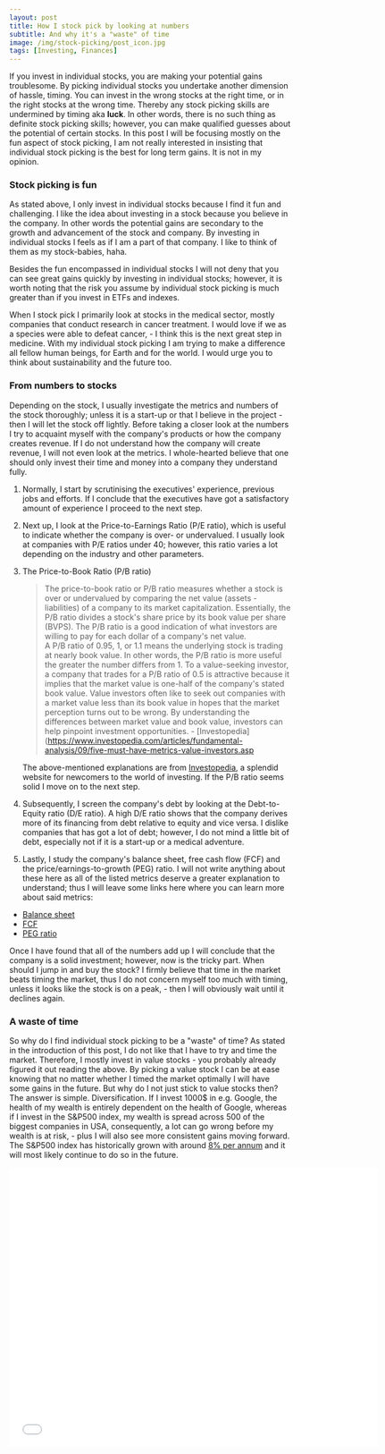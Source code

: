 ```yaml
---
layout: post
title: How I stock pick by looking at numbers
subtitle: And why it's a "waste" of time
image: /img/stock-picking/post_icon.jpg
tags: [Investing, Finances]
---
```


If you invest in individual stocks, you are making your potential gains troublesome. By picking individual stocks you undertake another dimension of hassle, timing. You can invest in the wrong stocks at the right time, or in the right stocks at the wrong time. Thereby any stock picking skills are undermined by timing aka **luck**. In other words, there is no such thing as definite stock picking skills; however, you can make qualified guesses about the potential of certain stocks. In this post I will be focusing mostly on the fun aspect of stock picking, I am not really interested in insisting that individual stock picking is the best for long term gains. It is not in my opinion.

### Stock picking is fun
As stated above, I only invest in individual stocks because I find it fun and challenging. I like the idea about investing in a stock because you believe in the company. In other words the potential gains are secondary to the growth and advancement of the stock and company. By investing in individual stocks I feels as if I am a part of that company. I like to think of them as my stock-babies, haha.

Besides the fun encompassed in individual stocks I will not deny that you can see great gains quickly by investing in individual stocks; however, it is worth noting that the risk you assume by individual stock picking is much greater than if you invest in ETFs and indexes.

When I stock pick I primarily look at stocks in the medical sector, mostly companies that conduct research in cancer treatment. I would love if we as a species were able to defeat cancer, - I think this is the next great step in medicine. With my individual stock picking I am trying to make a difference all fellow human beings, for Earth and for the world. I would urge you to think about sustainability and the future too.

### From numbers to stocks
Depending on the stock, I usually investigate the metrics and numbers of the stock thoroughly; unless it is a start-up or that I believe in the project - then I will let the stock off lightly. Before taking a closer look at the numbers I try to acquaint myself with the company's products or how the company creates revenue. If I do not understand how the company will create revenue, I will not even look at the metrics. I whole-hearted believe that one should only invest their time and money into a company they understand fully.

1. Normally, I start by scrutinising the executives' experience, previous jobs and efforts. If I conclude that the executives have got a satisfactory amount of experience I proceed to the next step.

2. Next up, I look at the Price-to-Earnings Ratio (P/E ratio), which is useful to indicate whether the company is over- or undervalued. I usually look at companies with P/E ratios under 40; however, this ratio varies a lot depending on the industry and other parameters.

3. The Price-to-Book Ratio (P/B ratio)  
    > The price-to-book ratio or P/B ratio measures whether a stock is over or undervalued by comparing the net value (assets - liabilities) of a company to its market capitalization. Essentially, the P/B ratio divides a stock's share price by its book value per share (BVPS). The P/B ratio is a good indication of what investors are willing to pay for each dollar of a company's net value.  
    > A P/B ratio of 0.95, 1, or 1.1 means the underlying stock is trading at nearly book value. In other words, the P/B ratio is more useful the greater the number differs from 1. To a value-seeking investor, a company that trades for a P/B ratio of 0.5 is attractive because it implies that the market value is one-half of the company's stated book value. Value investors often like to seek out companies with a market value less than its book value in hopes that the market perception turns out to be wrong. By understanding the differences between market value and book value, investors can help pinpoint investment opportunities. - [Investopedia](https://www.investopedia.com/articles/fundamental-analysis/09/five-must-have-metrics-value-investors.asp  

    The above-mentioned explanations are from [Investopedia](https://www.investopedia.com/), a splendid website for newcomers to the world of investing. If the P/B ratio seems solid I move on to the next step.


4. Subsequently, I screen the company's debt by looking at the Debt-to-Equity ratio (D/E ratio). A high D/E ratio shows that the company derives more of its financing from debt relative to equity and vice versa. I dislike companies that has got a lot of debt; however, I do not mind a little bit of debt, especially not if it is a start-up or a medical adventure.  

5. Lastly, I study the company's balance sheet, free cash flow (FCF) and the price/earnings-to-growth (PEG) ratio.
I will not write anything about these here as all of the listed metrics deserve a greater explanation to understand; thus I will leave some links here where you can learn more about said metrics:

- [Balance sheet](https://www.investopedia.com/terms/b/balancesheet.asp#:~:text=A%20balance%20sheet%20is%20a,and%20evaluating%20its%20capital%20structure.)
- [FCF](https://www.investopedia.com/terms/f/freecashflow.asp)
- [PEG ratio](https://www.investopedia.com/terms/p/pegratio.asp)

Once I have found that all of the numbers add up I will conclude that the company is a solid investment; however, now is the tricky part. When should I jump in and buy the stock? I firmly believe that time in the market beats timing the market, thus I do not concern myself too much with timing, unless it looks like the stock is on a peak, - then I will obviously wait until it declines again.

### A waste of time
So why do I find individual stock picking to be a "waste" of time? As stated in the introduction of this post, I do not like that I have to try and time the market. Therefore, I mostly invest in value stocks - you probably already figured it out reading the above. By picking a value stock I can be at ease knowing that no matter whether I timed the market optimally I will have some gains in the future. But why do I not just stick to value stocks then? The answer is simple. Diversification. If I invest 1000$ in e.g. Google, the health of my wealth is entirely dependent on the health of Google, whereas if I invest in the S&P500 index, my wealth is spread across 500 of the biggest companies in USA, consequently, a lot can go wrong before my wealth is at risk, - plus I will also see more consistent gains moving forward. The S&P500 index has historically grown with around [8% per annum](http://www.moneychimp.com/features/market_cagr.htm) and it will most likely continue to do so in the future.

<iframe src="//datawrapper.dwcdn.net/UZZDG/6/" frameborder="0" allowtransparency="true" allowfullscreen webkitallowfullscreen mozallowfullscreen oallowfullscreen msallowfullscreen width="660" height="500" markdown="1"></iframe>
